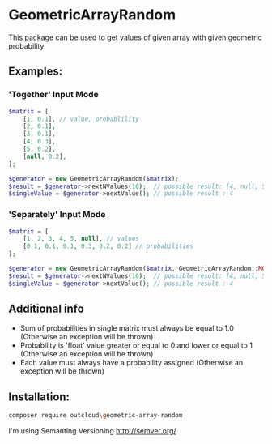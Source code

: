 # GeometricArrayRandom

This package can be used to get values of given array with given geometric probability

## Examples:
### 'Together' Input Mode

```php
$matrix = [
    [1, 0.1], // value, probablility
    [2, 0.1],
    [3, 0.1],
    [4, 0.3],
    [5, 0.2],
    [null, 0.2],
]; 

$generator = new GeometricArrayRandom($matrix);
$result = $generator->nextNValues(10);  // possible result: [4, null, 5, 1, null, 5, 5, 4, null, 4]
$singleValue = $generator->nextValue(); // possible result : 4
```
### 'Separately' Input Mode

```php
$matrix = [
    [1, 2, 3, 4, 5, null], // values
    [0.1, 0.1, 0.1, 0.3, 0.2, 0.2] // probabilities
]; 

$generator = new GeometricArrayRandom($matrix, GeometricArrayRandom::MODE_TWO_DIMENSIONS);
$result = $generator->nextNValues(10);  // possible result: [4, null, 5, 1, null, 5, 5, 4, null, 4]
$singleValue = $generator->nextValue(); // possible result : 4
```

## Additional info
 - Sum of probabilities in single matrix must always be equal to 1.0 (Otherwise an exception will be thrown)
 - Probability is 'float' value greater or equal to 0 and lower or equal to 1 (Otherwise an exception will be thrown)
 - Each value must always have a probability assigned (Otherwise an exception will be thrown)
 
## Installation:
```bash
composer require outcloud\geometric-array-random
```


I'm using Semanting Versioning http://semver.org/



